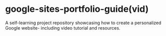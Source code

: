 # google-sites-portfolio-guide(vid)

A self-learning project repository showcasing how to create a personalized Google website- including video tutorial and resources.
